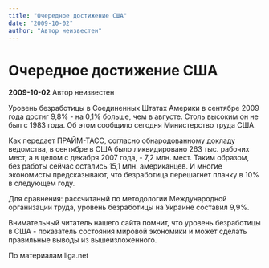 ```yaml
---
title: "Очередное достижение США"
date: "2009-10-02"
author: "Автор неизвестен"
---
```


# Очередное достижение США

**2009-10-02** Автор неизвестен

Уровень безработицы в Соединенных Штатах Америки в сентябре 2009 года достиг 9,8% - на 0,1% больше, чем в августе. Столь высоким он не был с 1983 года. Об этом сообщило сегодня Министерство труда США.

Как передает ПРАЙМ-ТАСС, согласно обнародованному докладу ведомства, в сентябре в США было ликвидировано 263 тыс. рабочих мест, а в целом с декабря 2007 года, - 7,2 млн. мест. Таким образом, без работы сейчас остались 15,1 млн. американцев. И многие экономисты предсказывают, что безработица перешагнет планку в 10% в следующем году.

Для сравнения: рассчитаный по методологии Международной организации труда, уровень безработицы на Украине составил 9,9%.

Внимательный читатель нашего сайта помнит, что уровень безработицы в США - показатель состояния мировой экономики и может сделать правильные выводы из вышеизложенного.

По материалам liga.net